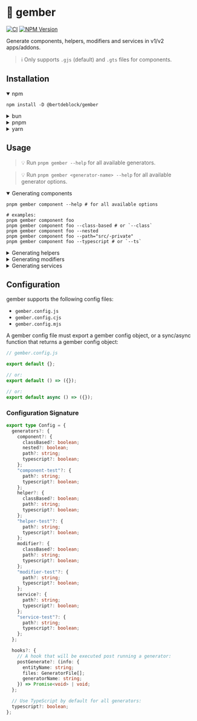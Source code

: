 # 🫚 gember

[![CI](https://github.com/bertdeblock/gember/workflows/CI/badge.svg)](https://github.com/bertdeblock/gember/actions?query=workflow%3ACI)
[![NPM Version](https://badge.fury.io/js/%40bertdeblock%2Fgember.svg)](https://badge.fury.io/js/%40bertdeblock%2Fgember)

Generate components, helpers, modifiers and services in v1/v2 apps/addons.

> ℹ️ Only supports `.gjs` (default) and `.gts` files for components.

## Installation

<details open>
  <summary>npm</summary>

```shell
npm install -D @bertdeblock/gember
```

</details>

<details>
  <summary>bun</summary>

```shell
bun add -D @bertdeblock/gember
```

</details>

<details>
  <summary>pnpm</summary>

```shell
pnpm add -D @bertdeblock/gember
```

</details>

<details>
  <summary>yarn</summary>

```shell
yarn add -D @bertdeblock/gember
```

</details>

## Usage

> 💡 Run `pnpm gember --help` for all available generators.

> 💡 Run `pnpm gember <generator-name> --help` for all available generator options.

<details open>
  <summary>Generating components</summary>

```shell
pnpm gember component --help # for all available options

# examples:
pnpm gember component foo
pnpm gember component foo --class-based # or `--class`
pnpm gember component foo --nested
pnpm gember component foo --path="src/-private"
pnpm gember component foo --typescript # or `--ts`
```

</details>

<details>
  <summary>Generating helpers</summary>

```shell
pnpm gember helper --help # for all available options

# examples:
pnpm gember helper foo
pnpm gember helper foo --class-based # or `--class`
pnpm gember helper foo --path="src/-private"
pnpm gember helper foo --typescript # or `--ts`
```

</details>

<details>
  <summary>Generating modifiers</summary>

```shell
pnpm gember modifier --help # for all available options

# examples:
pnpm gember modifier foo
pnpm gember modifier foo --class-based # or `--class`
pnpm gember modifier foo --path="src/-private"
pnpm gember modifier foo --typescript # or `--ts`
```

</details>

<details>
  <summary>Generating services</summary>

```shell
pnpm gember service --help # for all available options

# examples:
pnpm gember service foo
pnpm gember service foo --path="src/-private"
pnpm gember service foo --typescript # or `--ts`
```

</details>

## Configuration

gember supports the following config files:

- `gember.config.js`
- `gember.config.cjs`
- `gember.config.mjs`

A gember config file must export a gember config object, or a sync/async function that returns a gember config object:

```js
// gember.config.js

export default {};

// or:
export default () => ({});

// or:
export default async () => ({});
```

### Configuration Signature

```ts
export type Config = {
  generators?: {
    component?: {
      classBased?: boolean;
      nested?: boolean;
      path?: string;
      typescript?: boolean;
    };
    "component-test"?: {
      path?: string;
      typescript?: boolean;
    };
    helper?: {
      classBased?: boolean;
      path?: string;
      typescript?: boolean;
    };
    "helper-test"?: {
      path?: string;
      typescript?: boolean;
    };
    modifier?: {
      classBased?: boolean;
      path?: string;
      typescript?: boolean;
    };
    "modifier-test"?: {
      path?: string;
      typescript?: boolean;
    };
    service?: {
      path?: string;
      typescript?: boolean;
    };
    "service-test"?: {
      path?: string;
      typescript?: boolean;
    };
  };

  hooks?: {
    // A hook that will be executed post running a generator:
    postGenerate?: (info: {
      entityName: string;
      files: GeneratorFile[];
      generatorName: string;
    }) => Promise<void> | void;
  };

  // Use TypeScript by default for all generators:
  typescript?: boolean;
};
```
